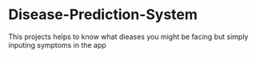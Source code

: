 # Disease-Prediction-System
This projects helps to know what dieases you might be facing but simply inputing symptoms in the app
